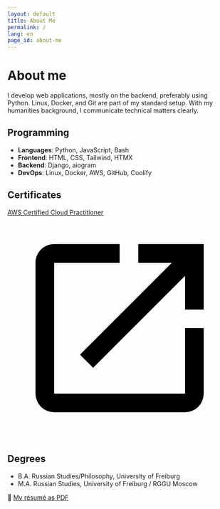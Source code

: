 ```yaml
---
layout: default
title: About Me
permalink: /
lang: en
page_id: about-me
---
```


<h1>About me</h1>

<p>
I develop web applications, mostly on the backend, preferably using Python.
Linux, Docker, and Git are part of my standard setup.
With my humanities background, I communicate technical matters clearly.
</p>

<h2>Programming</h2>
<ul>
  <li><strong>Languages</strong>: Python, JavaScript, Bash</li>
  <li><strong>Frontend</strong>: HTML, CSS, Tailwind, HTMX</li>
  <li><strong>Backend</strong>: Django, aiogram</li>
  <li><strong>DevOps</strong>: Linux, Docker, AWS, GitHub, Coolify</li>
</ul>

<h2>Certificates</h2>
<p>
  <a
    class="inline-flex items-center"
    href="https://www.credly.com/badges/444a285b-5e6a-43ca-83ac-da3be1002422"
    target="_blank"
    rel="noopener noreferrer">
    AWS Certified Cloud Practitioner
    <svg class="dark:fill-fuchsia-500 fill-blue-500 h-[1.1em] w-auto ml-0.5" xmlns="http://www.w3.org/2000/svg" viewBox="0 0 24 24">
      <title>see-badge-in-new-tab</title>
      <path d="M14,3V5H17.59L7.76,14.83L9.17,16.24L19,6.41V10H21V3M19,19H5V5H12V3H5C3.89,3 3,3.9 3,5V19A2,2 0 0,0 5,21H19A2,2 0 0,0 21,19V12H19V19Z"/>
    </svg>
  </a>
</p>

<h2>Degrees</h2>
<ul>
  <li>B.A. Russian Studies/Philosophy, University of Freiburg</li>
  <li>M.A. Russian Studies, University of Freiburg / RGGU Moscow</li>
</ul>

<p>
  📄 <a href="/assets/files/bjoern-kawecki-resume-en.pdf">My résumé as PDF</a>
</p>
